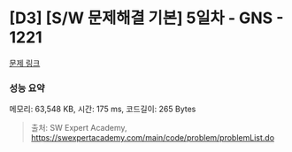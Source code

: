 # [D3] [S/W 문제해결 기본] 5일차 - GNS - 1221 

[문제 링크](https://swexpertacademy.com/main/code/problem/problemDetail.do?contestProbId=AV14jJh6ACYCFAYD) 

### 성능 요약

메모리: 63,548 KB, 시간: 175 ms, 코드길이: 265 Bytes



> 출처: SW Expert Academy, https://swexpertacademy.com/main/code/problem/problemList.do